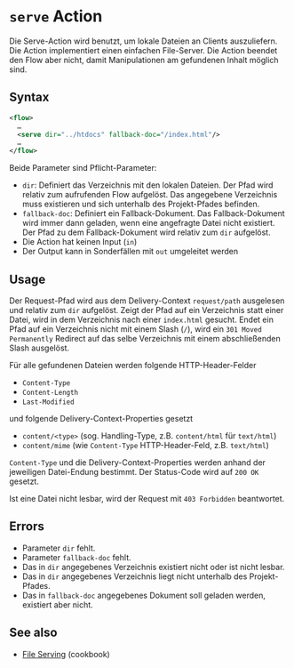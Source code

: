 # `serve` Action

Die Serve-Action wird benutzt, um lokale Dateien an Clients auszuliefern. Die Action implementiert einen einfachen File-Server. Die Action beendet den Flow aber nicht, damit Manipulationen am gefundenen Inhalt möglich sind.

## Syntax

```xml
<flow>
  …
  <serve dir="../htdocs" fallback-doc="/index.html"/>
  …
</flow>
```

Beide Parameter sind Pflicht-Parameter:

* `dir`: Definiert das Verzeichnis mit den lokalen Dateien. Der Pfad wird relativ zum aufrufenden Flow aufgelöst. Das angegebene Verzeichnis muss existieren und sich unterhalb des Projekt-Pfades befinden.
* `fallback-doc`: Definiert ein Fallback-Dokument. Das Fallback-Dokument wird immer dann geladen, wenn eine angefragte Datei nicht existiert. Der Pfad zu dem Fallback-Dokument wird relativ zum `dir` aufgelöst.
* Die Action hat keinen Input (`in`)
* Der Output kann in Sonderfällen mit `out` umgeleitet werden

## Usage

Der Request-Pfad wird aus dem Delivery-Context `request/path` ausgelesen und relativ zum `dir` aufgelöst. Zeigt der Pfad auf ein Verzeichnis statt einer Datei, wird in dem Verzeichnis nach einer `index.html` gesucht. Endet ein Pfad auf ein Verzeichnis nicht mit einem Slash (`/`), wird ein `301 Moved Permanently` Redirect auf das selbe Verzeichnis mit einem abschließenden Slash ausgelöst.

Für alle gefundenen Dateien werden folgende HTTP-Header-Felder

* `Content-Type`
* `Content-Length`
* `Last-Modified`

und folgende Delivery-Context-Properties gesetzt

* `content/<type>` (sog. Handling-Type, z.B. `content/html` für `text/html`)
* `content/mime` (wie `Content-Type` HTTP-Header-Feld, z.B. `text/html`)

`Content-Type` und die Delivery-Context-Properties werden anhand der jeweiligen Datei-Endung bestimmt. Der Status-Code wird auf `200 OK` gesetzt.

Ist eine Datei nicht lesbar, wird der Request mit `403 Forbidden` beantwortet.

## Errors

* Parameter `dir` fehlt.
* Parameter `fallback-doc` fehlt.
* Das in `dir` angegebenes Verzeichnis existiert nicht oder ist nicht lesbar.
* Das in `dir` angegebenes Verzeichnis liegt nicht unterhalb des Projekt-Pfades.
* Das in `fallback-doc` angegebenes Dokument soll geladen werden, existiert aber nicht.


## See also

* [File Serving](/cookbook/file-serving.md) (cookbook)
